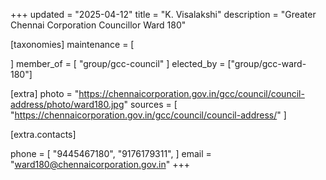 +++
updated = "2025-04-12"
title = "K. Visalakshi"
description = "Greater Chennai Corporation Councillor Ward 180"

[taxonomies]
maintenance = [

]
member_of = [
    "group/gcc-council"
]
elected_by = ["group/gcc-ward-180"]

[extra]
photo = "https://chennaicorporation.gov.in/gcc/council/council-address/photo/ward180.jpg"
sources = [
    "https://chennaicorporation.gov.in/gcc/council/council-address/"
]

[extra.contacts]

phone = [
    "9445467180",
    "9176179311",
    ]
email = "ward180@chennaicorporation.gov.in"
+++
